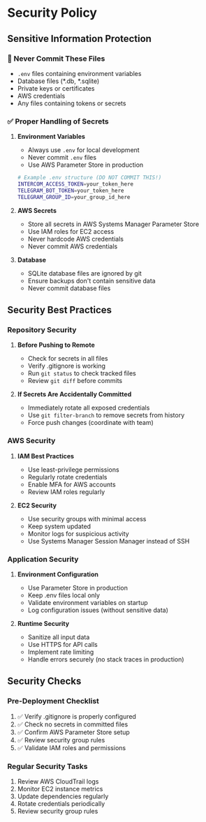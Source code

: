 # Security Policy

## Sensitive Information Protection

### 🚫 Never Commit These Files
- `.env` files containing environment variables
- Database files (*.db, *.sqlite)
- Private keys or certificates
- AWS credentials
- Any files containing tokens or secrets

### ✅ Proper Handling of Secrets
1. **Environment Variables**
   - Always use `.env` for local development
   - Never commit `.env` files
   - Use AWS Parameter Store in production
   ```bash
   # Example .env structure (DO NOT COMMIT THIS!)
   INTERCOM_ACCESS_TOKEN=your_token_here
   TELEGRAM_BOT_TOKEN=your_token_here
   TELEGRAM_GROUP_ID=your_group_id_here
   ```

2. **AWS Secrets**
   - Store all secrets in AWS Systems Manager Parameter Store
   - Use IAM roles for EC2 access
   - Never hardcode AWS credentials
   - Never commit AWS credentials

3. **Database**
   - SQLite database files are ignored by git
   - Ensure backups don't contain sensitive data
   - Never commit database files

## Security Best Practices

### Repository Security
1. **Before Pushing to Remote**
   - Check for secrets in all files
   - Verify .gitignore is working
   - Run `git status` to check tracked files
   - Review `git diff` before commits

2. **If Secrets Are Accidentally Committed**
   - Immediately rotate all exposed credentials
   - Use `git filter-branch` to remove secrets from history
   - Force push changes (coordinate with team)

### AWS Security
1. **IAM Best Practices**
   - Use least-privilege permissions
   - Regularly rotate credentials
   - Enable MFA for AWS accounts
   - Review IAM roles regularly

2. **EC2 Security**
   - Use security groups with minimal access
   - Keep system updated
   - Monitor logs for suspicious activity
   - Use Systems Manager Session Manager instead of SSH

### Application Security
1. **Environment Configuration**
   - Use Parameter Store in production
   - Keep .env files local only
   - Validate environment variables on startup
   - Log configuration issues (without sensitive data)

2. **Runtime Security**
   - Sanitize all input data
   - Use HTTPS for API calls
   - Implement rate limiting
   - Handle errors securely (no stack traces in production)

## Security Checks

### Pre-Deployment Checklist
1. ✅ Verify .gitignore is properly configured
2. ✅ Check no secrets in committed files
3. ✅ Confirm AWS Parameter Store setup
4. ✅ Review security group rules
5. ✅ Validate IAM roles and permissions

### Regular Security Tasks
1. Review AWS CloudTrail logs
2. Monitor EC2 instance metrics
3. Update dependencies regularly
4. Rotate credentials periodically
5. Review security group rules
